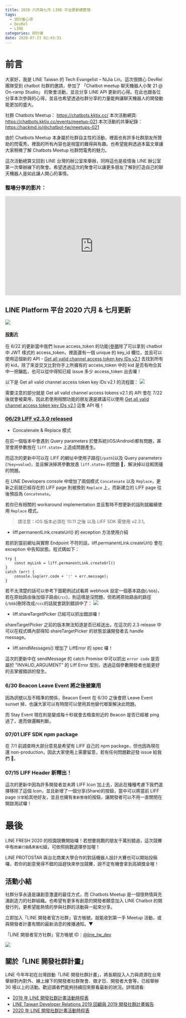```yaml
---
title: 2020 六月與七月 LINE 平台更新總整理
tags:
  - 研討會心得
  - DevRel
  - LINE
categories: 研討會
date: 2020-07-23 01:43:51
---
```


# 前言

大家好，我是 LINE Taiwan 的 Tech Evangelist – NiJia Lin。這次很開心 DevRel 團隊受到 chatbot 社群的邀請，參加了 「Chatbot meetup 聊天機器人小聚 21 @ On-ramp Studio」 的聚會活動，並且分享 LINE API 更新的心得。在此也跟各位分享本次參與的心得，並且也希望透過社群分享的力量能夠讓聊天機器人的開發動能更加的盛大。

社群 Chatbots Meetup： https://chatbots.kktix.cc/
本次活動網頁: https://chatbots.kktix.cc/events/meetup-021
本次活動的共筆紀錄： https://hackmd.io/@chatbot-tw/meetups-021

由於 Chatbots Meetup 本身屬於社群自主性的活動，裡面也有許多社群朋友所贊助的閃電秀。裡面的所有內容也是相當的難得與有趣。也希望能夠透過本篇文章讓大家稍微了解 Chatbots Meetup 社群閃電秀的魅力。

這次活動總算又回到 LINE 台灣的辦公室來舉辦，同時這也是疫情後 LINE 辦公室第一次舉辦線下的聚會。希望透過這次的聚會可以讓更多朋友了解到打造自己的聊天機器人是如此讓人開心的事情。

### 整場分享的影片：

<iframe width="560" height="315" src="https://www.youtube.com/embed/8Lu4LHKSMlo?controls=0&amp;start=335" frameborder="0" allow="accelerometer; autoplay; encrypted-media; gyroscope; picture-in-picture" allowfullscreen></iframe>
<!-- more -->

## LINE Platform 平台 2020 六月 & 七月更新

![](https://i.imgur.com/0KghM9l.jpg)

#### [投影片](https://speakerdeck.com/line_developers_tw/line-api-platform-update-202007)

<script async class="speakerdeck-embed" data-id="279ac2f6f39348c482533ff9f12568d0" data-ratio="1.77777777777778" src="//speakerdeck.com/assets/embed.js"></script>

在 6/22 的更新當中我們 Issue access_token 的功能([參閱](https://developers.line.biz/en/reference/messaging-api/#issue-channel-access-token-v2-1)除了可以拿到 chatbot 中 JWT 樣式的 access_token，裡面還有一個 unique 的 key_id 欄位，並且可以使用這個新的 API - [Get all valid channel access token key IDs v2.1](https://developers.line.biz/en/reference/messaging-api/#get-all-valid-channel-access-token-key-ids-v2-1) 去找到所有的 kid，除了來並交叉比對你手上所擁有的 access_token 中的 kid 是否有吻合其中一把鑰匙，也可以從中得知已經 issue 多少 access_token 出去囉！

以下是 Get all valid channel access token key IDs v2.1 的流程圖：
![](https://i.imgur.com/LEAYqrL.png)

<script async class="speakerdeck-embed" data-slide="3" data-id="279ac2f6f39348c482533ff9f12568d0" data-ratio="1.77777777777778" src="//speakerdeck.com/assets/embed.js"></script>

需要注意的部分就是 Get all valid channel access tokens v2.1 的 API 會在 7/22 後就會被棄用，因此若使用相關功能的朋友還是建議可以使用 [Get all valid channel access token key IDs v2.1](https://developers.line.biz/en/reference/messaging-api/#get-all-valid-channel-access-token-key-ids-v2-1) 這隻 API 哦！

### [06/29 LIFF v2.3.0 released](https://developers.line.biz/en/news/2020/06/29/release-liff-2.3/)

- Concatenate & Replace 模式

<script async class="speakerdeck-embed" data-slide="5" data-id="279ac2f6f39348c482533ff9f12568d0" data-ratio="1.77777777777778" src="//speakerdeck.com/assets/embed.js"></script>

在前一個版本中會遇到 Query parameters 於雙系統(iOS/Android)都有問題，甚至會將參數放在 `liff.state=` 上造成問題產生。

而這次的更新中可以在 LIFF 的網址中使用子路徑(`/path`)以及 Query parameters (`?key=value`)，並且解決掉將參數放進 `liff.state=` 的問題 ，解決掉以往較困擾的問題。

在 LINE Developers console 中增加了兩個模式 `Concatenate` 以及 `Replace`，更新之前就已經存在的 LIFF page 則被換到 `Replace` 上，而新建立的 LIFF page 往後預設為 `Concatenate`。

若你已有相關的 workaround implementation 並且暫時不想更新的話則就繼續使用 `Replace` 模式。

> 請注意：iOS 版本必須在 10.11 之後 以及 LIFF SDK 需使用 v2.3.1。

- liff.permanentLink.createUrl() 的 exception 方法使用介紹

若抓到當前網址與實際 Endpoint 不符的話，liff.permanentLink.createUrl() 會在 exception 中告知狀態。程式碼如下：

```
try {
    const myLink = liff.permanentLink.createUrl()
}
catch (err) {
    console.log(err.code + ':' + err.message);
}
```

若不太清楚的話可以參考下圖範例試試看將 webhook 設定一個基本路由(`/bbb`)，若在原始路由後加個子路由(`/cc`)，則這樣是沒問題，但若將原始路由的路徑(`/bbb`)刪除改成`/ccc`的話就會跳到錯誤中了：
![](https://i.imgur.com/Fb1pRy6.png)

- liff.shareTargetPicker 已經可以抓出錯誤囉！

<script async class="speakerdeck-embed" data-slide="8" data-id="279ac2f6f39348c482533ff9f12568d0" data-ratio="1.77777777777778" src="//speakerdeck.com/assets/embed.js"></script>

shareTargetPicker 之前的版本無法知道是否已經送出，在這次的 2.3 release 中可以在程式碼內部得知 shareTargetPicker 的狀態並讓開發者去 handle message。

- liff.sendMessages() 增加了 LiffError 的 spec 囉！

<script async class="speakerdeck-embed" data-slide="11" data-id="279ac2f6f39348c482533ff9f12568d0" data-ratio="1.77777777777778" src="//speakerdeck.com/assets/embed.js"></script>

這次的更新中在 sendMessage 的 catch Promise 中可以抓出 `error code` 是否屬於 "INVALID_ARGUMENT" 的 Liff Error 型別，透過這個參數開發者也能更好的去掌握錯誤的發生。

### 6/30 Beacon Leave Event 將之後被棄用

因為訊號以及不精準的關係，Beacon Event 在 6/30 之後會把 Leave Event sunset 掉，也讓大家可以有時間可以使用其他替代啷案解決此問題。

而 Stay Event 現在則是變成每十秒就會去檢查附近的 Beacon 是否已經被 ping 過了，進而做邏輯判斷。

### 07/01 LIFF SDK npm package

在 7/1 前調查時大部分意見是希望有 LIFF 自己的 npm package，但也因為現在還 non-production，因此大家使用上需要留意，若有任何問題歡迎發 issue 給我們 🙂。

### 07/15 LIFF Header 新釋出！

<script async class="speakerdeck-embed" data-slide="14" data-id="279ac2f6f39348c482533ff9f12568d0" data-ratio="1.77777777777778" src="//speakerdeck.com/assets/embed.js"></script>

這次的更新中因為許多開發者並未將 LIFF Icon 加上去，因此在種種考慮下我們選擇移除了這個 Icon，並且新增了一個分享(Share)的按鈕，當中可以將當前 LIFF page `分享`給其他好友，並且也擁有`重新整理`的按鈕，讓開發者可以不用一直關閉在開啟測試囉！

# 最後

LINE FRESH 2020 的校園競賽開始囉！若想要挑戰的朋友千萬別錯過，這次競賽中有`商業行銷`&`黑客松`組，可依照挑戰選擇參加喔！

<script async class="speakerdeck-embed" data-slide="15" data-id="279ac2f6f39348c482533ff9f12568d0" data-ratio="1.77777777777778" src="//speakerdeck.com/assets/embed.js"></script>

LINE PROTOSTAR 與台北商業大學合作的對話機器人設計大賽也可以開始投稿囉，若你的創意覺得不錯的話趕快來參加競賽，說不定有機會拿到高額獎金喔！

<script async class="speakerdeck-embed" data-slide="16" data-id="279ac2f6f39348c482533ff9f12568d0" data-ratio="1.77777777777778" src="//speakerdeck.com/assets/embed.js"></script>

## 活動小結

社群分享永遠是讓創意激盪的最佳方式，而 Chatbots Meetup 是一個很熱情與充滿創造力的社群組織。也希望有更多有創意的開發者願意加入 LINE Chatbot 的開發行列，更希望能熱情的參與社群的活動與一起來分享。

立即加入「LINE 開發者官方社群」官方帳號，就能收到第一手 Meetup 活動，或與開發者計畫有關的最新消息的推播通知。▼

「LINE 開發者官方社群」官方帳號 ID：[@line_tw_dev](https://lin.ee/s5RsZHo)

![](http://www.evanlin.com/images/2020/line-tw-dev-qr.png)

## 關於「LINE 開發社群計畫」

LINE 今年年初在台灣啟動「LINE 開發社群計畫」，將長期投入人力與資源在台灣舉辦對內對外、線上線下的開發者社群聚會、徵才日、開發者大會等，已經舉辦 30 場以上的活動。歡迎讀者們能夠持續回來察看最新的狀況。詳情請看:

- [2019 年 LINE 開發社群計畫活動時程表](https://engineering.linecorp.com/zh-hant/blog/line-taiwan-developer-relations-2019-plan/)
- [LINE Taiwan Developer Relations 2019 回顧與 2019 開發社群計畫報告](https://engineering.linecorp.com/zh-hant/blog/line-taiwan-developer-relations-2019/)
- [2020 年 LINE 開發社群計畫活動時程表](https://engineering.linecorp.com/zh-hant/blog/2020-line-tw-devrel/)
